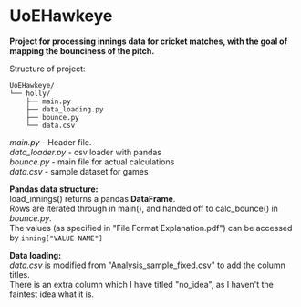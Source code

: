 # UoEHawkeye
**Project for processing innings data for cricket matches, with the goal of mapping the bounciness of the pitch.**

Structure of project:

```
UoEHawkeye/
└── holly/
    ├── main.py
    ├── data_loading.py
    ├── bounce.py
    └── data.csv
```
*main.py* - Header file.\
*data_loader.py* - csv loader with pandas\
*bounce.py* - main file for actual calculations\
*data.csv* - sample dataset for games

**Pandas data structure:**\
load_innings() returns a pandas **DataFrame**.\
Rows are iterated through in main(), and handed off to calc_bounce() in *bounce.py*.\
The values (as specified in "File Format Explanation.pdf") can be accessed by `inning["VALUE NAME"]`

**Data loading:**\
*data.csv* is modified from "Analysis_sample_fixed.csv" to add the column titles.\
There is an extra column which I have titled "no_idea", as I haven't the faintest idea what it is.

